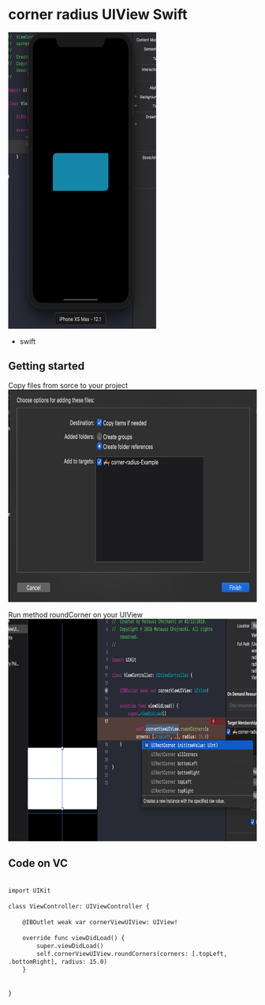 # corner radius UIView Swift

<img src="/img/img1.png" height="600" width="300" />

* swift

## Getting started

Copy files from sorce to your project
<br>
<img src="/img/img2.png" height="430" width="736" />

Run method roundCorner on your UIView
<br>
<img src="/img/img3.png" height="450" width="830" />


## Code on VC
```

import UIKit

class ViewController: UIViewController {

    @IBOutlet weak var cornerViewUIView: UIView!

    override func viewDidLoad() {
        super.viewDidLoad()
        self.cornerViewUIView.roundCorners(corners: [.topLeft, .bottomRight], radius: 15.0)
    }


}

```
